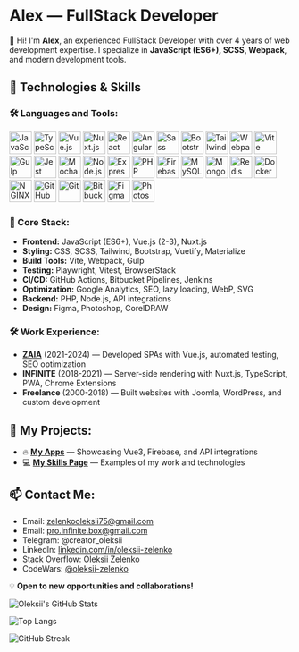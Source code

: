 # Alex — FullStack Developer


👋 Hi! I'm **Alex**, an experienced FullStack Developer with over 4 years of web development expertise. I specialize in **JavaScript (ES6+), SCSS, Webpack**, and modern development tools.

## 🚀 Technologies & Skills

### 🛠️ Languages and Tools:
<p align="left">
  <!-- Programming Languages -->
  <img src="https://cdn.jsdelivr.net/gh/devicons/devicon/icons/javascript/javascript-original.svg" width="40" height="40" title="JavaScript"/>
  <img src="https://cdn.jsdelivr.net/gh/devicons/devicon/icons/typescript/typescript-original.svg" width="40" height="40" title="TypeScript"/>
  
  <!-- Frameworks & Libraries -->
  <img src="https://cdn.jsdelivr.net/gh/devicons/devicon/icons/vuejs/vuejs-original.svg" width="40" height="40" title="Vue.js"/>
  <img src="https://cdn.jsdelivr.net/gh/devicons/devicon/icons/nuxtjs/nuxtjs-original.svg" width="40" height="40" title="Nuxt.js"/>
  <img src="https://cdn.jsdelivr.net/gh/devicons/devicon/icons/react/react-original.svg" width="40" height="40" title="React"/>
  <img src="https://cdn.jsdelivr.net/gh/devicons/devicon/icons/angularjs/angularjs-original.svg" width="40" height="40" title="Angular"/>
  
  <!-- Styling -->
  <img src="https://cdn.jsdelivr.net/gh/devicons/devicon/icons/sass/sass-original.svg" width="40" height="40" title="Sass"/>
  <img src="https://cdn.jsdelivr.net/gh/devicons/devicon/icons/bootstrap/bootstrap-original.svg" width="40" height="40" title="Bootstrap"/>
  <img src="https://cdn.jsdelivr.net/gh/devicons/devicon/icons/tailwindcss/tailwindcss-original.svg" width="40" height="40" title="Tailwind CSS"/>
  
  <!-- Build Tools -->
  <img src="https://cdn.jsdelivr.net/gh/devicons/devicon/icons/webpack/webpack-original.svg" width="40" height="40" title="Webpack"/>
  <img src="https://cdn.jsdelivr.net/gh/devicons/devicon/icons/vitejs/vitejs-original.svg" width="40" height="40" title="Vite"/>
  <img src="https://cdn.jsdelivr.net/gh/devicons/devicon/icons/gulp/gulp-plain.svg" width="40" height="40" title="Gulp"/>
  
  <!-- Testing -->
  <img src="https://cdn.jsdelivr.net/gh/devicons/devicon/icons/jest/jest-plain.svg" width="40" height="40" title="Jest"/>
  <img src="https://cdn.jsdelivr.net/gh/devicons/devicon/icons/mocha/mocha-plain.svg" width="40" height="40" title="Mocha"/>
  
  <!-- Backend & APIs -->
  <img src="https://cdn.jsdelivr.net/gh/devicons/devicon/icons/nodejs/nodejs-original.svg" width="40" height="40" title="Node.js"/>
  <img src="https://cdn.jsdelivr.net/gh/devicons/devicon/icons/express/express-original.svg" width="40" height="40" title="Express.js"/>
  <img src="https://cdn.jsdelivr.net/gh/devicons/devicon/icons/php/php-original.svg" width="40" height="40" title="PHP"/>
  <img src="https://cdn.jsdelivr.net/gh/devicons/devicon/icons/firebase/firebase-plain.svg" width="40" height="40" title="Firebase"/>
  
  <!-- Databases -->
  <img src="https://cdn.jsdelivr.net/gh/devicons/devicon/icons/mysql/mysql-original.svg" width="40" height="40" title="MySQL"/>
  <img src="https://cdn.jsdelivr.net/gh/devicons/devicon/icons/mongodb/mongodb-original.svg" width="40" height="40" title="MongoDB"/>
  <img src="https://cdn.jsdelivr.net/gh/devicons/devicon/icons/redis/redis-original.svg" width="40" height="40" title="Redis"/>
  
  <!-- DevOps & Tools -->
  <img src="https://cdn.jsdelivr.net/gh/devicons/devicon/icons/docker/docker-original.svg" width="40" height="40" title="Docker"/>
  <img src="https://cdn.jsdelivr.net/gh/devicons/devicon/icons/nginx/nginx-original.svg" width="40" height="40" title="NGINX"/>
  <img src="https://cdn.jsdelivr.net/gh/devicons/devicon/icons/github/github-original.svg" width="40" height="40" title="GitHub"/>
  <img src="https://cdn.jsdelivr.net/gh/devicons/devicon/icons/git/git-original.svg" width="40" height="40" title="Git"/>
  <img src="https://cdn.jsdelivr.net/gh/devicons/devicon/icons/bitbucket/bitbucket-original.svg" width="40" height="40" title="Bitbucket"/>
  
  <!-- Design -->
  <img src="https://cdn.jsdelivr.net/gh/devicons/devicon/icons/figma/figma-original.svg" width="40" height="40" title="Figma"/>
  <img src="https://cdn.jsdelivr.net/gh/devicons/devicon/icons/photoshop/photoshop-plain.svg" width="40" height="40" title="Photoshop"/>
</p>


### 📌 Core Stack:
- **Frontend:** JavaScript (ES6+), Vue.js (2-3), Nuxt.js
- **Styling:** CSS, SCSS, Tailwind, Bootstrap, Vuetify, Materialize
- **Build Tools:** Vite, Webpack, Gulp
- **Testing:** Playwright, Vitest, BrowserStack
- **CI/CD:** GitHub Actions, Bitbucket Pipelines, Jenkins
- **Optimization:** Google Analytics, SEO, lazy loading, WebP, SVG
- **Backend:** PHP, Node.js, API integrations
- **Design:** Figma, Photoshop, CorelDRAW

### 🛠️ Work Experience:
- **[ZAIA](https://business-vue3.web.app/)** (2021-2024) — Developed SPAs with Vue.js, automated testing, SEO optimization
- **INFINITE** (2018-2021) — Server-side rendering with Nuxt.js, TypeScript, PWA, Chrome Extensions
- **Freelance** (2000-2018) — Built websites with Joomla, WordPress, and custom development

## 🌟 My Projects:
- 🔥 **[My Apps](https://business-vue3.web.app/)** — Showcasing Vue3, Firebase, and API integrations
- 💻 **[My Skills Page](https://alexeyzelenko.github.io/my-skills)** — Examples of my work and technologies

## 📫 Contact Me:
- Email: zelenkooleksii75@gmail.com
- Email: pro.infinite.box@gmail.com
- Telegram: @creator_oleksii
- LinkedIn: [linkedin.com/in/oleksii-zelenko](https://linkedin.com/in/oleksii-zelenko)
- Stack Overflow: [Oleksii Zelenko](https://stackoverflow.com/users/14241212/oleksii-zelenko)
- CodeWars: [@oleksii-zelenko](https://www.codewars.com/users/oleksii-zelenko)

💡 **Open to new opportunities and collaborations!**


![Oleksii's GitHub Stats](https://github-readme-stats.vercel.app/api?username=AlexeyZelenko&show_icons=true&theme=dark&count_private=true)


![Top Langs](https://github-readme-stats.vercel.app/api/top-langs/?username=AlexeyZelenko&layout=compact&theme=dark)


![GitHub Streak](https://github-readme-streak-stats.herokuapp.com/?user=AlexeyZelenko&theme=dark)







